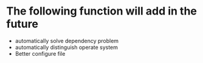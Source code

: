 # The following function will add in the future

- automatically solve dependency problem
- automatically distinguish operate system
- Better configure file
